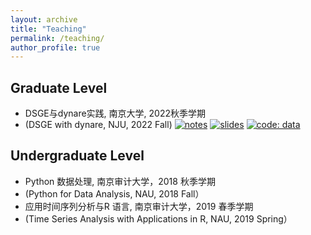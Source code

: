 ```yaml
---
layout: archive
title: "Teaching"
permalink: /teaching/
author_profile: true
---
```


<!--
{% include base_path %}

{% for post in site.teaching reversed %}
  {% include archive-single.html %}
{% endfor %}
-->

## Graduate Level

* DSGE与dynare实践, 南京大学, 2022秋季学期
* (DSGE with dynare, NJU, 2022 Fall)
[![notes](https://img.shields.io/badge/Notes-8A2BE2)](https://Dali-Fu.github.io/files/Lecture/out/elegantbook-cn.pdf) [![slides](https://img.shields.io/badge/sildes-emoji)](https://Dali-Fu.github.io/files/Lecture/out/Dynare操作.pdf) [![code: data](https://img.shields.io/badge/code-data-blue)](https://Dali-Fu.github.io/files/Lecture/code&data.zip)

## Undergraduate Level

* Python 数据处理, 南京审计大学，2018 秋季学期
* (Python for Data Analysis, NAU, 2018 Fall）
* 应用时间序列分析与R 语言, 南京审计大学，2019 春季学期
* (Time Series Analysis with Applications in R, NAU, 2019 Spring）                                                                                                                                                                                                                                                                                                                                        

